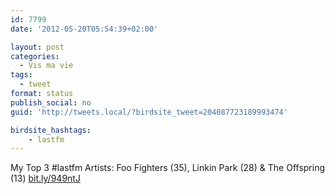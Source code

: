 ```yaml
---
id: 7799
date: '2012-05-20T05:54:39+02:00'

layout: post
categories:
  - Vis ma vie
tags:
  - tweet
format: status
publish_social: no
guid: 'http://tweets.local/?birdsite_tweet=204087723189993474'

birdsite_hashtags:
    - lastfm
---
```


My Top 3 #lastfm Artists: Foo Fighters (35), Linkin Park (28) &amp; The Offspring (13) [bit.ly/949ntJ](http://bit.ly/949ntJ)